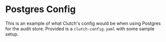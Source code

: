 # Postgres Config

This is an example of what Clutch's config would be when using Postgres for the
audit store. Provided is a `clutch-config.yaml` with some sample setup.

